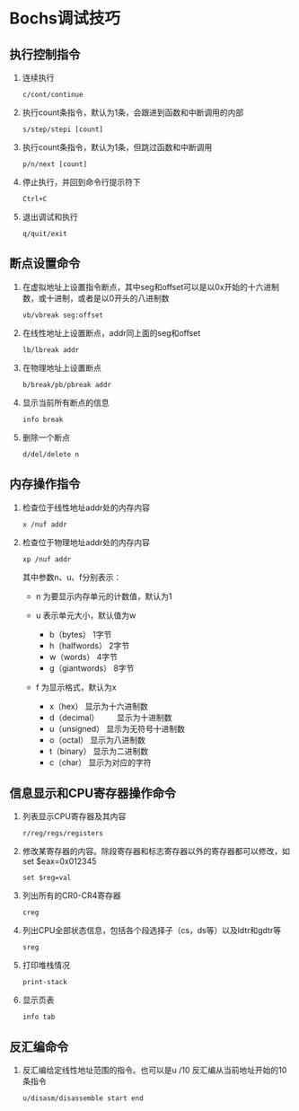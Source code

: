 # Bochs调试技巧

## 执行控制指令

1. 连续执行

    ```c/cont/continue```

2. 执行count条指令，默认为1条，会跟进到函数和中断调用的内部

    ```s/step/stepi [count]```

3. 执行count条指令，默认为1条，但跳过函数和中断调用

    ```p/n/next [count]```

4. 停止执行，并回到命令行提示符下

    ```Ctrl+C```

5. 退出调试和执行

    ```q/quit/exit```

## 断点设置命令

1. 在虚拟地址上设置指令断点，其中seg和offset可以是以0x开始的十六进制数，或十进制，或者是以0开头的八进制数

    ```vb/vbreak seg:offset```

2. 在线性地址上设置断点，addr同上面的seg和offset

    ```lb/lbreak addr```

3. 在物理地址上设置断点

    ```b/break/pb/pbreak addr```


4. 显示当前所有断点的信息 

    ```info break```

5. 删除一个断点

    ```d/del/delete n```


## 内存操作指令

1. 检查位于线性地址addr处的内存内容

    ```x /nuf addr```

2. 检查位于物理地址addr处的内存内容

    ```xp /nuf addr```

    其中参数n、u、f分别表示：

    - n 为要显示内存单元的计数值，默认为1

    - u 表示单元大小，默认值为w

        - b（bytes）		1字节
        - h（halfwords）	2字节
        - w（words）		4字节
        - g（giantwords）	8字节

    - f 为显示格式，默认为x

        - x（hex）         显示为十六进制数
        - d（decimal）	　　显示为十进制数
        - u（unsigned）    显示为无符号十进制数
        - o（octal）	   显示为八进制数
        - t（binary）	   显示为二进制数
        - c（char）  	   显示为对应的字符

## 信息显示和CPU寄存器操作命令

1. 列表显示CPU寄存器及其内容

    ```r/reg/regs/registers```

2. 修改某寄存器的内容。除段寄存器和标志寄存器以外的寄存器都可以修改，如set $eax=0x012345

    ```set $reg=val```

3. 列出所有的CR0-CR4寄存器

    ```creg```

4. 列出CPU全部状态信息，包括各个段选择子（cs，ds等）以及ldtr和gdtr等

    ```sreg```                        

5. 打印堆栈情况

    ```print-stack```

6. 显示页表

    ```info tab```


## 反汇编命令

1. 反汇编给定线性地址范围的指令。也可以是u /10 反汇编从当前地址开始的10条指令
    
    ```u/disasm/disassemble start end```